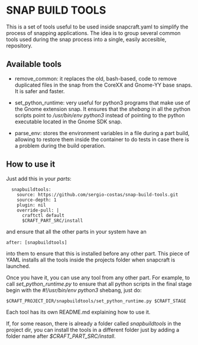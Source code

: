 # SNAP BUILD TOOLS

This is a set of tools useful to be used inside snapcraft.yaml to
simplify the process of snapping applications. The idea is to group
several common tools used during the snap process into a single,
easily accesible, repository.

## Available tools

* remove_common: it replaces the old, bash-based, code to remove
duplicated files in the snap from the CoreXX and Gnome-YY base snaps.
It is safer and faster.

* set_python_runtime: very useful for python3 programs that make use
of the Gnome extension snap. It ensures that the *shebang* in all the
python scripts point to */usr/bin/env python3* instead of pointing to
the python executable located in the Gnome SDK snap.

* parse_env: stores the environment variables in a file during a
part build, allowing to restore them inside the container to do
tests in case there is a problem during the build operation.

## How to use it

Just add this in your *parts*:

      snapbuildtools:
        source: https://github.com/sergio-costas/snap-build-tools.git
        source-depth: 1
        plugin: nil
        override-pull: |
          craftctl default
          $CRAFT_PART_SRC/install

and ensure that all the other parts in your system have an

    after: [snapbuildtools]

into them to ensure that this is installed before any other part. This
piece of YAML installs all the tools inside the projects folder when
snapcraft is launched.

Once you have it, you can use any tool from any other part. For example,
to call *set_python_runtime.py* to ensure that all python scripts in the
final stage begin with the *#!/usr/bin/env python3* shebang, just do:

    $CRAFT_PROJECT_DIR/snapbuildtools/set_python_runtime.py $CRAFT_STAGE

Each tool has its own README.md explaining how to use it.

If, for some reason, there is already a folder called *snapbuildtools* in the
project dir, you can install the tools in a different folder just by
adding a folder name after *$CRAFT_PART_SRC/install*.
